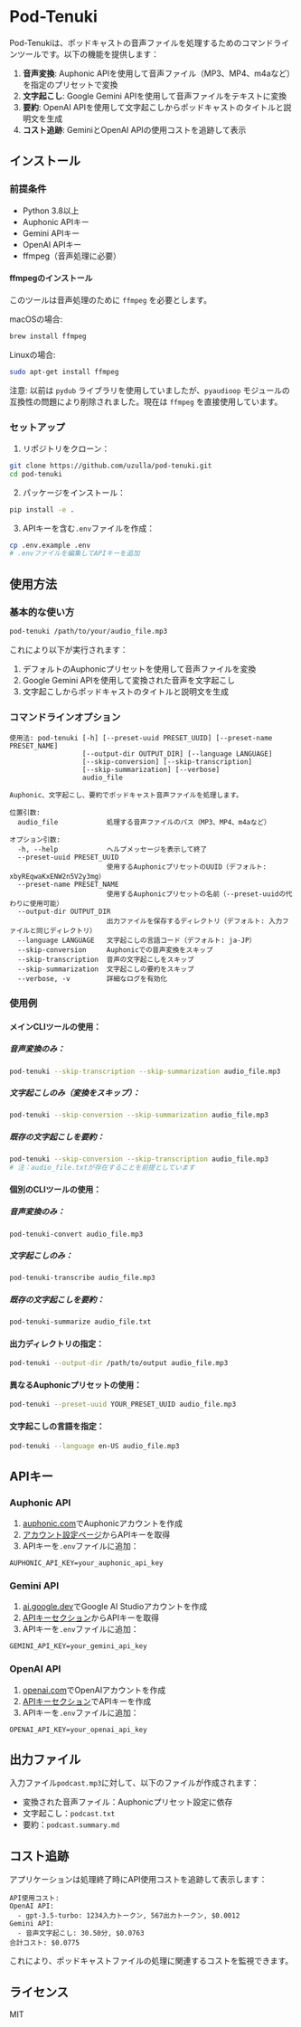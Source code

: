 # Pod-Tenuki

Pod-Tenukiは、ポッドキャストの音声ファイルを処理するためのコマンドラインツールです。以下の機能を提供します：

1. **音声変換**: Auphonic APIを使用して音声ファイル（MP3、MP4、m4aなど）を指定のプリセットで変換
2. **文字起こし**: Google Gemini APIを使用して音声ファイルをテキストに変換
3. **要約**: OpenAI APIを使用して文字起こしからポッドキャストのタイトルと説明文を生成
4. **コスト追跡**: GeminiとOpenAI APIの使用コストを追跡して表示

## インストール

### 前提条件

- Python 3.8以上
- Auphonic APIキー
- Gemini APIキー
- OpenAI APIキー
- ffmpeg（音声処理に必要）

#### ffmpegのインストール

このツールは音声処理のために `ffmpeg` を必要とします。

macOSの場合:
```bash
brew install ffmpeg
```

Linuxの場合:
```bash
sudo apt-get install ffmpeg
```

注意: 以前は `pydub` ライブラリを使用していましたが、`pyaudioop` モジュールの互換性の問題により削除されました。現在は `ffmpeg` を直接使用しています。

### セットアップ

1. リポジトリをクローン：

```bash
git clone https://github.com/uzulla/pod-tenuki.git
cd pod-tenuki
```

2. パッケージをインストール：

```bash
pip install -e .
```

3. APIキーを含む`.env`ファイルを作成：

```bash
cp .env.example .env
# .envファイルを編集してAPIキーを追加
```

## 使用方法

### 基本的な使い方

```bash
pod-tenuki /path/to/your/audio_file.mp3
```

これにより以下が実行されます：
1. デフォルトのAuphonicプリセットを使用して音声ファイルを変換
2. Google Gemini APIを使用して変換された音声を文字起こし
3. 文字起こしからポッドキャストのタイトルと説明文を生成

### コマンドラインオプション

```
使用法: pod-tenuki [-h] [--preset-uuid PRESET_UUID] [--preset-name PRESET_NAME]
                  [--output-dir OUTPUT_DIR] [--language LANGUAGE]
                  [--skip-conversion] [--skip-transcription]
                  [--skip-summarization] [--verbose]
                  audio_file

Auphonic、文字起こし、要約でポッドキャスト音声ファイルを処理します。

位置引数:
  audio_file            処理する音声ファイルのパス（MP3、MP4、m4aなど）

オプション引数:
  -h, --help            ヘルプメッセージを表示して終了
  --preset-uuid PRESET_UUID
                        使用するAuphonicプリセットのUUID（デフォルト: xbyREqwaKxENW2n5V2y3mg）
  --preset-name PRESET_NAME
                        使用するAuphonicプリセットの名前（--preset-uuidの代わりに使用可能）
  --output-dir OUTPUT_DIR
                        出力ファイルを保存するディレクトリ（デフォルト: 入力ファイルと同じディレクトリ）
  --language LANGUAGE   文字起こしの言語コード（デフォルト: ja-JP）
  --skip-conversion     Auphonicでの音声変換をスキップ
  --skip-transcription  音声の文字起こしをスキップ
  --skip-summarization  文字起こしの要約をスキップ
  --verbose, -v         詳細なログを有効化
```

### 使用例

#### メインCLIツールの使用：

##### 音声変換のみ：

```bash
pod-tenuki --skip-transcription --skip-summarization audio_file.mp3
```

##### 文字起こしのみ（変換をスキップ）：

```bash
pod-tenuki --skip-conversion --skip-summarization audio_file.mp3
```

##### 既存の文字起こしを要約：

```bash
pod-tenuki --skip-conversion --skip-transcription audio_file.mp3
# 注：audio_file.txtが存在することを前提としています
```

#### 個別のCLIツールの使用：

##### 音声変換のみ：

```bash
pod-tenuki-convert audio_file.mp3
```

##### 文字起こしのみ：

```bash
pod-tenuki-transcribe audio_file.mp3
```

##### 既存の文字起こしを要約：

```bash
pod-tenuki-summarize audio_file.txt
```

#### 出力ディレクトリの指定：

```bash
pod-tenuki --output-dir /path/to/output audio_file.mp3
```

#### 異なるAuphonicプリセットの使用：

```bash
pod-tenuki --preset-uuid YOUR_PRESET_UUID audio_file.mp3
```

#### 文字起こしの言語を指定：

```bash
pod-tenuki --language en-US audio_file.mp3
```

## APIキー

### Auphonic API

1. [auphonic.com](https://auphonic.com/)でAuphonicアカウントを作成
2. [アカウント設定ページ](https://auphonic.com/engine/account/)からAPIキーを取得
3. APIキーを`.env`ファイルに追加：

```
AUPHONIC_API_KEY=your_auphonic_api_key
```

### Gemini API

1. [ai.google.dev](https://ai.google.dev/)でGoogle AI Studioアカウントを作成
2. [APIキーセクション](https://ai.google.dev/api/register)からAPIキーを取得
3. APIキーを`.env`ファイルに追加：

```
GEMINI_API_KEY=your_gemini_api_key
```

### OpenAI API

1. [openai.com](https://openai.com/)でOpenAIアカウントを作成
2. [APIキーセクション](https://platform.openai.com/api-keys)でAPIキーを作成
3. APIキーを`.env`ファイルに追加：

```
OPENAI_API_KEY=your_openai_api_key
```

## 出力ファイル

入力ファイル`podcast.mp3`に対して、以下のファイルが作成されます：

- 変換された音声ファイル：Auphonicプリセット設定に依存
- 文字起こし：`podcast.txt`
- 要約：`podcast.summary.md`

## コスト追跡

アプリケーションは処理終了時にAPI使用コストを追跡して表示します：

```
API使用コスト:
OpenAI API:
  - gpt-3.5-turbo: 1234入力トークン, 567出力トークン, $0.0012
Gemini API:
  - 音声文字起こし: 30.50分, $0.0763
合計コスト: $0.0775
```

これにより、ポッドキャストファイルの処理に関連するコストを監視できます。

## ライセンス

MIT
